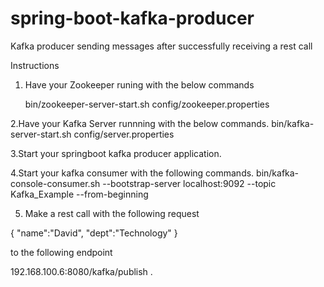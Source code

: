 # spring-boot-kafka-producer
Kafka producer sending messages after successfully receiving a rest call

Instructions

1. Have your Zookeeper runing with the below commands

    bin/zookeeper-server-start.sh config/zookeeper.properties

2.Have your Kafka Server runnning  with the below commands.
    bin/kafka-server-start.sh config/server.properties

3.Start your springboot kafka producer application.

4.Start your kafka consumer with the following commands.
    bin/kafka-console-consumer.sh --bootstrap-server localhost:9092 --topic Kafka_Example --from-beginning

5. Make a rest call with the following request

{
    "name":"David",
    "dept":"Technology"
}

to the following endpoint

192.168.100.6:8080/kafka/publish   .

